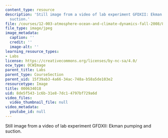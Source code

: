 ```yaml
---
content_type: resource
description: 'Still image from a video of lab experiment GFDXII: Ekman pumping and
  suction.'
file: /courses/12-003-atmosphere-ocean-and-climate-dynamics-fall-2008/8de5f5431c6b31e87dc14797bf729a6d_000634018.jpg
file_type: image/jpeg
image_metadata:
  caption: ''
  credit: ''
  image-alt: ''
learning_resource_types:
- Labs
license: https://creativecommons.org/licenses/by-nc-sa/4.0/
ocw_type: OCWImage
parent_title: Labs
parent_type: CourseSection
parent_uid: 15f39ab3-4a66-34ac-748a-b58a5de103e2
resourcetype: Image
title: 000634018
uid: 8de5f543-1c6b-31e8-7dc1-4797bf729a6d
video_files:
  video_thumbnail_file: null
video_metadata:
  youtube_id: null
---
```

Still image from a video of lab experiment GFDXII: Ekman pumping and suction.